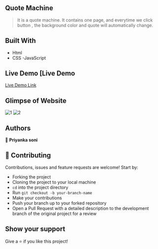 ## Quote Machine
> It is a quote machine. It contains one page, and everytime we click button , the background color and quote will automatically change.

## Built With
- Html
- CSS
-JavaScript

## Live Demo [Live Demo
[Live Demo Link](https://qmachine.netlify.app/)

## Glimpse of Website
![1](https://user-images.githubusercontent.com/101036458/212746111-401a0219-7a64-4ae3-a57f-d21e51c9df57.png)
![2](https://user-images.githubusercontent.com/101036458/212746126-ad064093-6206-495e-a8e0-43ca30bdc321.png)

## Authors

👤 **Priyanka soni**

## 🤝 Contributing

Contributions, issues and feature requests are welcome! Start by:

* Forking the project
* Cloning the project to your local machine
* `cd` into the project directory
* Run `git checkout -b your-branch-name`
* Make your contributions
* Push your branch up to your forked repository
* Open a Pull Request with a detailed description to the development branch of the original project for a review

## Show your support

Give a ⭐️ if you like this project!
